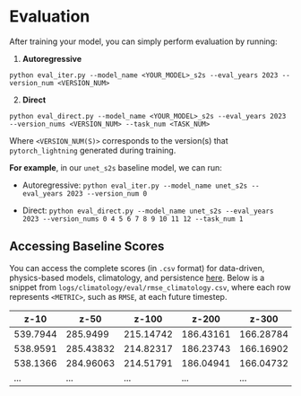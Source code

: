 # Evaluation

After training your model, you can simply perform evaluation by running:

1. __Autoregressive__
```
python eval_iter.py --model_name <YOUR_MODEL>_s2s --eval_years 2023 --version_num <VERSION_NUM>
```

2. __Direct__
```
python eval_direct.py --model_name <YOUR_MODEL>_s2s --eval_years 2023 --version_nums <VERSION_NUM> --task_num <TASK_NUM>
```

Where `<VERSION_NUM(S)>` corresponds to the version(s) that `pytorch_lightning` generated during training.

__For example__, in our `unet_s2s` baseline model, we can run:

- Autoregressive: `python eval_iter.py --model_name unet_s2s --eval_years 2023 --version_num 0`

- Direct: `python eval_direct.py --model_name unet_s2s --eval_years 2023 --version_nums 0 4 5 6 7 8 9 10 11 12 --task_num 1`


## Accessing Baseline Scores
You can access the complete scores (in `.csv` format) for data-driven, physics-based models, climatology, and persistence [here](https://huggingface.co/datasets/juannat7/ChaosBench/tree/main/logs). Below is a snippet from `logs/climatology/eval/rmse_climatology.csv`, where each row represents `<METRIC>`, such as `RMSE`, at each future timestep.

| z-10     | z-50     | z-100    | z-200    | z-300    | ... | w-1000   |
|----------|----------|----------|----------|----------|-----|----------|
| 539.7944 | 285.9499 | 215.14742| 186.43161| 166.28784| ... | 0.07912156|
| 538.9591 | 285.43832| 214.82317| 186.23743| 166.16902| ... | 0.07907272|
| 538.1366 | 284.96063| 214.51791| 186.04941| 166.04732| ... | 0.07903882|
| ...      | ...      | ...      | ...      | ...      | ... | ...      |
